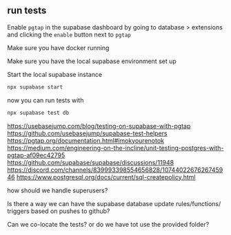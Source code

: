 ## run tests

Enable `pgtap` in the supabase dashboard by going to database > extensions and clicking the `enable` button next to `pgtap`

Make sure you have docker running

Make sure you have the local supabase environment set up

Start the local supabase instance

```bash
npx supabase start
```

now you can run tests with

```bash
npx supabase test db
```

https://usebasejump.com/blog/testing-on-supabase-with-pgtap
https://github.com/usebasejump/supabase-test-helpers
https://pgtap.org/documentation.html#imokyourenotok
https://medium.com/engineering-on-the-incline/unit-testing-postgres-with-pgtap-af09ec42795
https://github.com/supabase/supabase/discussions/11948
https://discord.com/channels/839993398554656828/1074402267626745946
https://www.postgresql.org/docs/current/sql-createpolicy.html

how should we handle superusers?

Is there a way we can have the supabase database update rules/functions/ triggers based on pushes to github?

Can we co-locate the tests? or do we have tot use the provided folder?
